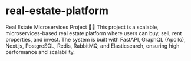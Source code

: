 # real-estate-platform
Real Estate Microservices Project 🏡🚀 This project is a scalable, microservices-based real estate platform where users can buy, sell, rent properties, and invest. The system is built with FastAPI, GraphQL (Apollo), Next.js, PostgreSQL, Redis, RabbitMQ, and Elasticsearch, ensuring high performance and scalability.
